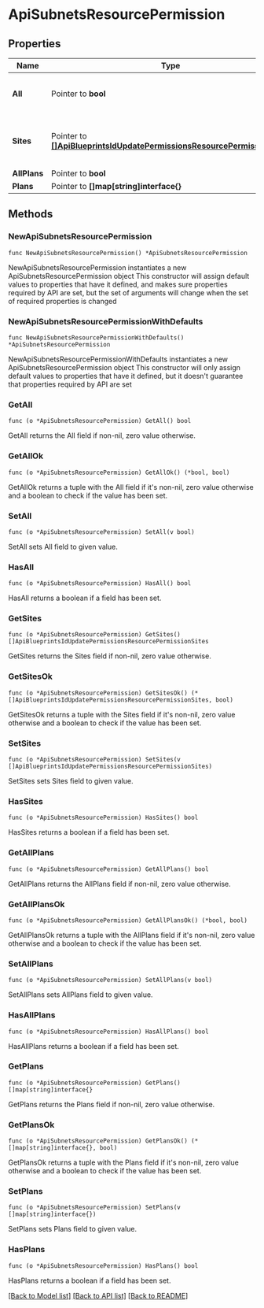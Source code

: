 # ApiSubnetsResourcePermission

## Properties

Name | Type | Description | Notes
------------ | ------------- | ------------- | -------------
**All** | Pointer to **bool** | Pass true to allow access all groups | [optional] 
**Sites** | Pointer to [**[]ApiBlueprintsIdUpdatePermissionsResourcePermissionSites**](ApiBlueprintsIdUpdatePermissionsResourcePermissionSites.md) | Array of groups ID objects that are allowed access | [optional] 
**AllPlans** | Pointer to **bool** |  | [optional] 
**Plans** | Pointer to **[]map[string]interface{}** |  | [optional] 

## Methods

### NewApiSubnetsResourcePermission

`func NewApiSubnetsResourcePermission() *ApiSubnetsResourcePermission`

NewApiSubnetsResourcePermission instantiates a new ApiSubnetsResourcePermission object
This constructor will assign default values to properties that have it defined,
and makes sure properties required by API are set, but the set of arguments
will change when the set of required properties is changed

### NewApiSubnetsResourcePermissionWithDefaults

`func NewApiSubnetsResourcePermissionWithDefaults() *ApiSubnetsResourcePermission`

NewApiSubnetsResourcePermissionWithDefaults instantiates a new ApiSubnetsResourcePermission object
This constructor will only assign default values to properties that have it defined,
but it doesn't guarantee that properties required by API are set

### GetAll

`func (o *ApiSubnetsResourcePermission) GetAll() bool`

GetAll returns the All field if non-nil, zero value otherwise.

### GetAllOk

`func (o *ApiSubnetsResourcePermission) GetAllOk() (*bool, bool)`

GetAllOk returns a tuple with the All field if it's non-nil, zero value otherwise
and a boolean to check if the value has been set.

### SetAll

`func (o *ApiSubnetsResourcePermission) SetAll(v bool)`

SetAll sets All field to given value.

### HasAll

`func (o *ApiSubnetsResourcePermission) HasAll() bool`

HasAll returns a boolean if a field has been set.

### GetSites

`func (o *ApiSubnetsResourcePermission) GetSites() []ApiBlueprintsIdUpdatePermissionsResourcePermissionSites`

GetSites returns the Sites field if non-nil, zero value otherwise.

### GetSitesOk

`func (o *ApiSubnetsResourcePermission) GetSitesOk() (*[]ApiBlueprintsIdUpdatePermissionsResourcePermissionSites, bool)`

GetSitesOk returns a tuple with the Sites field if it's non-nil, zero value otherwise
and a boolean to check if the value has been set.

### SetSites

`func (o *ApiSubnetsResourcePermission) SetSites(v []ApiBlueprintsIdUpdatePermissionsResourcePermissionSites)`

SetSites sets Sites field to given value.

### HasSites

`func (o *ApiSubnetsResourcePermission) HasSites() bool`

HasSites returns a boolean if a field has been set.

### GetAllPlans

`func (o *ApiSubnetsResourcePermission) GetAllPlans() bool`

GetAllPlans returns the AllPlans field if non-nil, zero value otherwise.

### GetAllPlansOk

`func (o *ApiSubnetsResourcePermission) GetAllPlansOk() (*bool, bool)`

GetAllPlansOk returns a tuple with the AllPlans field if it's non-nil, zero value otherwise
and a boolean to check if the value has been set.

### SetAllPlans

`func (o *ApiSubnetsResourcePermission) SetAllPlans(v bool)`

SetAllPlans sets AllPlans field to given value.

### HasAllPlans

`func (o *ApiSubnetsResourcePermission) HasAllPlans() bool`

HasAllPlans returns a boolean if a field has been set.

### GetPlans

`func (o *ApiSubnetsResourcePermission) GetPlans() []map[string]interface{}`

GetPlans returns the Plans field if non-nil, zero value otherwise.

### GetPlansOk

`func (o *ApiSubnetsResourcePermission) GetPlansOk() (*[]map[string]interface{}, bool)`

GetPlansOk returns a tuple with the Plans field if it's non-nil, zero value otherwise
and a boolean to check if the value has been set.

### SetPlans

`func (o *ApiSubnetsResourcePermission) SetPlans(v []map[string]interface{})`

SetPlans sets Plans field to given value.

### HasPlans

`func (o *ApiSubnetsResourcePermission) HasPlans() bool`

HasPlans returns a boolean if a field has been set.


[[Back to Model list]](../README.md#documentation-for-models) [[Back to API list]](../README.md#documentation-for-api-endpoints) [[Back to README]](../README.md)



